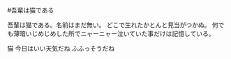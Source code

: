 #吾輩は猫である

吾輩は猫である。名前はまだ無い。 どこで生れたかとんと見当がつかぬ。 何でも薄暗いじめじめした所でニャーニャー泣いていた事だけは記憶している。

猫
今日はいい天気だね
ふふっそうだね